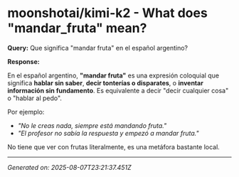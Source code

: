 # moonshotai/kimi-k2 - What does "mandar_fruta" mean?

**Query:** Que significa "mandar fruta" en el español argentino?



**Response:**

En el español argentino, **"mandar fruta"** es una expresión coloquial que significa **hablar sin saber**, **decir tonterías o disparates**, o **inventar información sin fundamento**. Es equivalente a decir "decir cualquier cosa" o "hablar al pedo".

Por ejemplo:
- *"No le creas nada, siempre está mandando fruta."*
- *"El profesor no sabía la respuesta y empezó a mandar fruta."*

No tiene que ver con frutas literalmente, es una metáfora bastante local.

---
*Generated on: 2025-08-07T23:21:37.451Z*
